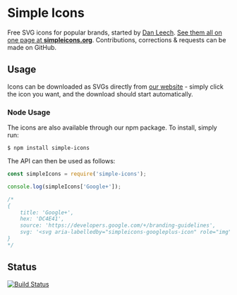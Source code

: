 # Simple Icons

Free SVG icons for popular brands, started by [Dan Leech](https://twitter.com/bathtype). [See them all on one page at **simpleicons.org**](https://simpleicons.org). Contributions, corrections & requests can be made on GitHub.

## Usage

Icons can be downloaded as SVGs directly from [our website](https://simpleicons.org/) - simply click the icon you want, and the download should start automatically.

### Node Usage

The icons are also available through our npm package. To install, simply run:

```
$ npm install simple-icons
```

The API can then be used as follows:

```javascript
const simpleIcons = require('simple-icons');

console.log(simpleIcons['Google+']);

/*
{
    title: 'Google+',
    hex: 'DC4E41',
    source: 'https://developers.google.com/+/branding-guidelines',
    svg: '<svg aria-labelledby="simpleicons-googleplus-icon" role="img" viewBox="0 0 24 24" xmlns="http://www.w3.org/2000/svg">...</svg>'
}
*/
```

## Status

[![Build Status](https://travis-ci.org/simple-icons/simple-icons.svg?branch=develop)](https://travis-ci.org/simple-icons/simple-icons)
